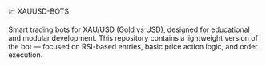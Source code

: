 📈 XAUUSD-BOTS

Smart trading bots for XAU/USD (Gold vs USD), designed for educational and modular development.
This repository contains a lightweight version of the bot — focused on RSI-based entries, basic price action logic, and order execution.
